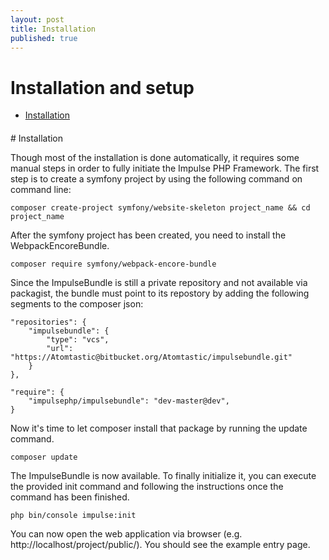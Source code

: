 ```yaml
---
layout: post
title: Installation
published: true
---
```

<h1 class="doc-title">Installation and setup</h1>

- [Installation](#Installation)

<h4><a id="installation"></a></h4>
# Installation

Though most of the installation is done automatically, it requires some manual steps in order to fully initiate the Impulse PHP Framework. The first step is to create a symfony project by using the following command on command line:

<pre class="language-shell code-white imp-code">
<code class="language-shell">composer create-project symfony/website-skeleton project_name && cd project_name</code>
</pre>

After the symfony project has been created, you need to install the WebpackEncoreBundle.

<pre class="language-shell code-white imp-code language-shell">
<code class="language-shell">composer require symfony/webpack-encore-bundle</code>
</pre>

Since the ImpulseBundle is still a private repository and not available via packagist, the bundle must point to its repostory by adding the following segments to the composer json:

<pre class="language-json code-white imp-code language-shell">
<code class="language-json">"repositories": {
    "impulsebundle": {
        "type": "vcs",
        "url": "https://Atomtastic@bitbucket.org/Atomtastic/impulsebundle.git"
    }
},

"require": {
    "impulsephp/impulsebundle": "dev-master@dev",
}</code>
</pre>

Now it's time to let composer install that package by running the update command.

<pre class="code-white imp-code language-shell">
<code class="language-bash">composer update</code>
</pre>

The ImpulseBundle is now available. To finally initialize it, you can execute the provided init command and 
following the instructions once the command has been finished.

<pre class="language-shell code-white imp-code language-shell">
<code class="language-shell">php bin/console impulse:init</code>
</pre>

You can now open the web application via browser (e.g. http://localhost/project/public/). You should see the example entry page.
